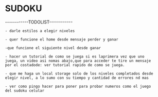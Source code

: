 # SUDOKU

------------TODOLIST------------

    - darle estilos a elegir niveles

    - quer funcione el home desde mensaje perder y ganar

    -que funcione el siguiente nivel desde ganar

    - hacer un tutorial de como se juega si es laprimera vez que uno juega, un video asi nomas abajo,que para acceder te tire un mensaje por el costadode: ver tutorial rapido de como se juega.

    - que me haga un local storage solo de los niveles completados desde elegir nivel, a lo sumo con su tiempo y cantidad de errores nd mas

    - ver como pingo hacer para poner para probar numeros como el juego del sudoku celular











    